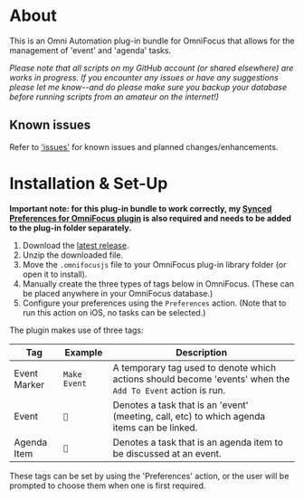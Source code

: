 # About

This is an Omni Automation plug-in bundle for OmniFocus that allows for the management of 'event' and 'agenda' tasks.

_Please note that all scripts on my GitHub account (or shared elsewhere) are works in progress. If you encounter any issues or have any suggestions please let me know--and do please make sure you backup your database before running scripts from an amateur on the internet!)_

## Known issues 

Refer to ['issues'](https://github.com/ksalzke/agendas-for-omnifocus/issues) for known issues and planned changes/enhancements.

# Installation & Set-Up

**Important note: for this plug-in bundle to work correctly, my [Synced Preferences for OmniFocus plugin](https://github.com/ksalzke/synced-preferences-for-omnifocus) is also required and needs to be added to the plug-in folder separately.**

1. Download the [latest release](https://github.com/ksalzke/dependency-omnifocus-plugin/releases/latest).
2. Unzip the downloaded file.
3. Move the `.omnifocusjs` file to your OmniFocus plug-in library folder (or open it to install).
4. Manually create the three types of tags below in OmniFocus. (These can be placed anywhere in your OmniFocus database.)
5. Configure your preferences using the `Preferences` action. (Note that to run this action on iOS, no tasks can be selected.)

The plugin makes use of three tags:

| Tag          | Example      | Description                                                                                                |
| ------------ | ------------ | ---------------------------------------------------------------------------------------------------------- |
| Event Marker | `Make Event` | A temporary tag used to denote which actions should become 'events' when the `Add To Event` action is run. |
| Event        | `📆`          | Denotes a task that is an 'event' (meeting, call, etc) to which agenda items can be linked.                |
| Agenda Item  | `💬`          | Denotes a task that is an agenda item to be discussed at an event.                                         |

These tags can be set by using the 'Preferences' action, or the user will be prompted to choose them when one is first required.
